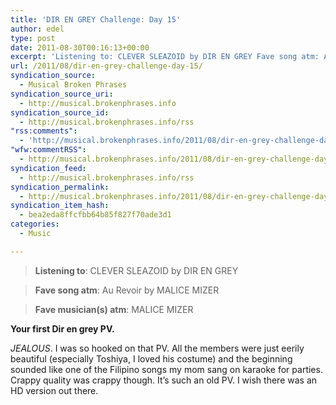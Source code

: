```yaml
---
title: 'DIR EN GREY Challenge: Day 15'
author: edel
type: post
date: 2011-08-30T00:16:13+00:00
excerpt: 'Listening to: CLEVER SLEAZOID by DIR EN GREY Fave song atm: Au Revoir by MALICE MIZER Fave musician(s) atm: MALICE MIZER Your first Dir en grey PV. JEALOUS. I was so hooked on that PV. All the members were just eerily beautiful (especially Toshiya, I loved his costume) and the beginning sounded like one of [...]'
url: /2011/08/dir-en-grey-challenge-day-15/
syndication_source:
  - Musical Broken Phrases
syndication_source_uri:
  - http://musical.brokenphrases.info
syndication_source_id:
  - http://musical.brokenphrases.info/rss
"rss:comments":
  - 'http://musical.brokenphrases.info/2011/08/dir-en-grey-challenge-day-15/#comments'
"wfw:commentRSS":
  - http://musical.brokenphrases.info/2011/08/dir-en-grey-challenge-day-15/feed/
syndication_feed:
  - http://musical.brokenphrases.info/rss
syndication_permalink:
  - http://musical.brokenphrases.info/2011/08/dir-en-grey-challenge-day-15/
syndication_item_hash:
  - bea2eda8ffcfbb64b85f827f70ade3d1
categories:
  - Music

---
```

> **Listening to**: CLEVER SLEAZOID by DIR EN GREY
  
> **Fave song atm**: Au Revoir by MALICE MIZER
  
> **Fave musician(s) atm**: MALICE MIZER 

**Your first Dir en grey PV.**

_JEALOUS_. I was so hooked on that PV. All the members were just eerily beautiful (especially Toshiya, I loved his costume) and the beginning sounded like one of the Filipino songs my mom sang on karaoke for parties. Crappy quality was crappy though. It&#8217;s such an old PV. I wish there was an HD version out there.

<ol class="footnote">
</ol>